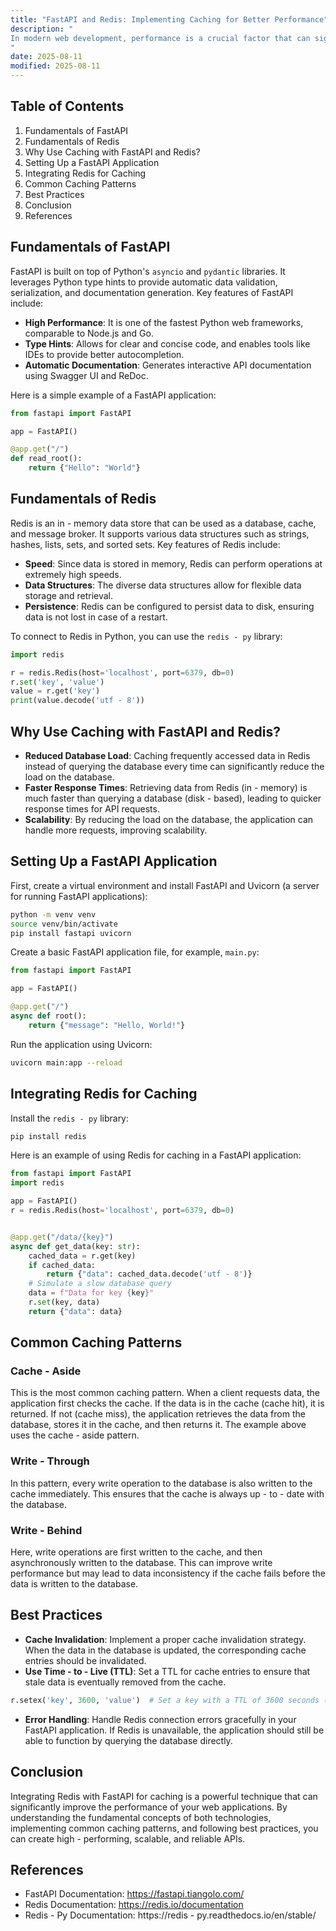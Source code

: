 ```yaml
---
title: "FastAPI and Redis: Implementing Caching for Better Performance"
description: "
In modern web development, performance is a crucial factor that can significantly impact user experience and the overall success of an application. FastAPI, a modern, fast (high-performance) web framework for building APIs with Python, offers a great foundation for creating efficient APIs. On the other hand, Redis, an open - source, in - memory data store, is well - known for its speed and versatility, making it an ideal candidate for caching.  By integrating Redis with FastAPI, developers can implement caching mechanisms to reduce the load on databases, speed up response times, and improve the overall performance of their applications. This blog will explore how to use Redis for caching in a FastAPI application, covering fundamental concepts, usage methods, common practices, and best practices.
"
date: 2025-08-11
modified: 2025-08-11
---
```


## Table of Contents
1. Fundamentals of FastAPI
2. Fundamentals of Redis
3. Why Use Caching with FastAPI and Redis?
4. Setting Up a FastAPI Application
5. Integrating Redis for Caching
6. Common Caching Patterns
7. Best Practices
8. Conclusion
9. References

## Fundamentals of FastAPI
FastAPI is built on top of Python's `asyncio` and `pydantic` libraries. It leverages Python type hints to provide automatic data validation, serialization, and documentation generation. Key features of FastAPI include:
- **High Performance**: It is one of the fastest Python web frameworks, comparable to Node.js and Go.
- **Type Hints**: Allows for clear and concise code, and enables tools like IDEs to provide better autocompletion.
- **Automatic Documentation**: Generates interactive API documentation using Swagger UI and ReDoc.

Here is a simple example of a FastAPI application:
```python
from fastapi import FastAPI

app = FastAPI()

@app.get("/")
def read_root():
    return {"Hello": "World"}


```

## Fundamentals of Redis
Redis is an in - memory data store that can be used as a database, cache, and message broker. It supports various data structures such as strings, hashes, lists, sets, and sorted sets. Key features of Redis include:
- **Speed**: Since data is stored in memory, Redis can perform operations at extremely high speeds.
- **Data Structures**: The diverse data structures allow for flexible data storage and retrieval.
- **Persistence**: Redis can be configured to persist data to disk, ensuring data is not lost in case of a restart.

To connect to Redis in Python, you can use the `redis - py` library:
```python
import redis

r = redis.Redis(host='localhost', port=6379, db=0)
r.set('key', 'value')
value = r.get('key')
print(value.decode('utf - 8'))


```

## Why Use Caching with FastAPI and Redis?
- **Reduced Database Load**: Caching frequently accessed data in Redis instead of querying the database every time can significantly reduce the load on the database.
- **Faster Response Times**: Retrieving data from Redis (in - memory) is much faster than querying a database (disk - based), leading to quicker response times for API requests.
- **Scalability**: By reducing the load on the database, the application can handle more requests, improving scalability.

## Setting Up a FastAPI Application
First, create a virtual environment and install FastAPI and Uvicorn (a server for running FastAPI applications):
```bash
python -m venv venv
source venv/bin/activate
pip install fastapi uvicorn
```

Create a basic FastAPI application file, for example, `main.py`:
```python
from fastapi import FastAPI

app = FastAPI()

@app.get("/")
async def root():
    return {"message": "Hello, World!"}


```

Run the application using Uvicorn:
```bash
uvicorn main:app --reload
```

## Integrating Redis for Caching
Install the `redis - py` library:
```bash
pip install redis
```

Here is an example of using Redis for caching in a FastAPI application:
```python
from fastapi import FastAPI
import redis

app = FastAPI()
r = redis.Redis(host='localhost', port=6379, db=0)


@app.get("/data/{key}")
async def get_data(key: str):
    cached_data = r.get(key)
    if cached_data:
        return {"data": cached_data.decode('utf - 8')}
    # Simulate a slow database query
    data = f"Data for key {key}"
    r.set(key, data)
    return {"data": data}


```

## Common Caching Patterns
### Cache - Aside
This is the most common caching pattern. When a client requests data, the application first checks the cache. If the data is in the cache (cache hit), it is returned. If not (cache miss), the application retrieves the data from the database, stores it in the cache, and then returns it. The example above uses the cache - aside pattern.

### Write - Through
In this pattern, every write operation to the database is also written to the cache immediately. This ensures that the cache is always up - to - date with the database.

### Write - Behind
Here, write operations are first written to the cache, and then asynchronously written to the database. This can improve write performance but may lead to data inconsistency if the cache fails before the data is written to the database.

## Best Practices
- **Cache Invalidation**: Implement a proper cache invalidation strategy. When the data in the database is updated, the corresponding cache entries should be invalidated.
- **Use Time - to - Live (TTL)**: Set a TTL for cache entries to ensure that stale data is eventually removed from the cache.
```python
r.setex('key', 3600, 'value')  # Set a key with a TTL of 3600 seconds (1 hour)
```
- **Error Handling**: Handle Redis connection errors gracefully in your FastAPI application. If Redis is unavailable, the application should still be able to function by querying the database directly.

## Conclusion
Integrating Redis with FastAPI for caching is a powerful technique that can significantly improve the performance of your web applications. By understanding the fundamental concepts of both technologies, implementing common caching patterns, and following best practices, you can create high - performing, scalable, and reliable APIs.

## References
- FastAPI Documentation: https://fastapi.tiangolo.com/
- Redis Documentation: https://redis.io/documentation
- Redis - Py Documentation: https://redis - py.readthedocs.io/en/stable/ 